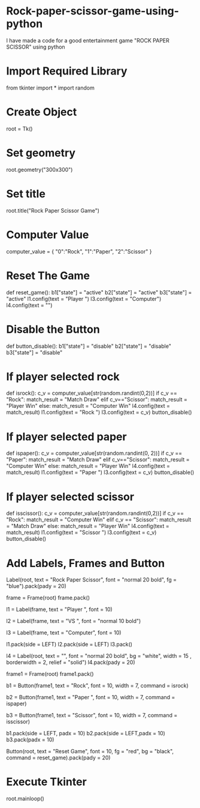 # Rock-paper-scissor-game-using-python
I have made a code for a good entertainment game "ROCK PAPER SCISSOR" using python  
# Import Required Library
from tkinter import *
import random

# Create Object
root = Tk()

# Set geometry
root.geometry("300x300")

# Set title
root.title("Rock Paper Scissor Game")

# Computer Value
computer_value = {
	"0":"Rock",
	"1":"Paper",
	"2":"Scissor"
}

# Reset The Game
def reset_game():
	b1["state"] = "active"
	b2["state"] = "active"
	b3["state"] = "active"
	l1.config(text = "Player			 ")
	l3.config(text = "Computer")
	l4.config(text = "")

# Disable the Button
def button_disable():
	b1["state"] = "disable"
	b2["state"] = "disable"
	b3["state"] = "disable"

# If player selected rock
def isrock():
	c_v = computer_value[str(random.randint(0,2))]
	if c_v == "Rock":
		match_result = "Match Draw"
	elif c_v=="Scissor":
		match_result = "Player Win"
	else:
		match_result = "Computer Win"
	l4.config(text = match_result)
	l1.config(text = "Rock		 ")
	l3.config(text = c_v)
	button_disable()

# If player selected paper
def ispaper():
	c_v = computer_value[str(random.randint(0, 2))]
	if c_v == "Paper":
		match_result = "Match Draw"
	elif c_v=="Scissor":
		match_result = "Computer Win"
	else:
		match_result = "Player Win"
	l4.config(text = match_result)
	l1.config(text = "Paper		 ")
	l3.config(text = c_v)
	button_disable()

# If player selected scissor
def isscissor():
	c_v = computer_value[str(random.randint(0,2))]
	if c_v == "Rock":
		match_result = "Computer Win"
	elif c_v == "Scissor":
		match_result = "Match Draw"
	else:
		match_result = "Player Win"
	l4.config(text = match_result)
	l1.config(text = "Scissor		 ")
	l3.config(text = c_v)
	button_disable()

# Add Labels, Frames and Button
Label(root,
	text = "Rock Paper Scissor",
	font = "normal 20 bold",
	fg = "blue").pack(pady = 20)

frame = Frame(root)
frame.pack()

l1 = Label(frame,
		text = "Player			 ",
		font = 10)

l2 = Label(frame,
		text = "VS			 ",
		font = "normal 10 bold")

l3 = Label(frame, text = "Computer", font = 10)

l1.pack(side = LEFT)
l2.pack(side = LEFT)
l3.pack()

l4 = Label(root,
		text = "",
		font = "normal 20 bold",
		bg = "white",
		width = 15 ,
		borderwidth = 2,
		relief = "solid")
l4.pack(pady = 20)

frame1 = Frame(root)
frame1.pack()

b1 = Button(frame1, text = "Rock",
			font = 10, width = 7,
			command = isrock)

b2 = Button(frame1, text = "Paper ",
			font = 10, width = 7,
			command = ispaper)

b3 = Button(frame1, text = "Scissor",
			font = 10, width = 7,
			command = isscissor)

b1.pack(side = LEFT, padx = 10)
b2.pack(side = LEFT,padx = 10)
b3.pack(padx = 10)

Button(root, text = "Reset Game",
	font = 10, fg = "red",
	bg = "black", command = reset_game).pack(pady = 20)

# Execute Tkinter
root.mainloop()
